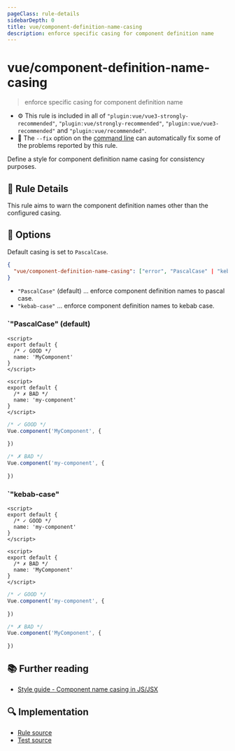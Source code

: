 ```yaml
---
pageClass: rule-details
sidebarDepth: 0
title: vue/component-definition-name-casing
description: enforce specific casing for component definition name
---
```

# vue/component-definition-name-casing
> enforce specific casing for component definition name

- :gear: This rule is included in all of `"plugin:vue/vue3-strongly-recommended"`, `"plugin:vue/strongly-recommended"`, `"plugin:vue/vue3-recommended"` and `"plugin:vue/recommended"`.
- :wrench: The `--fix` option on the [command line](https://eslint.org/docs/user-guide/command-line-interface#fixing-problems) can automatically fix some of the problems reported by this rule.

Define a style for component definition name casing for consistency purposes.

## :book: Rule Details

This rule aims to warn the component definition names other than the configured casing.

## :wrench: Options

Default casing is set to `PascalCase`.

```json
{
  "vue/component-definition-name-casing": ["error", "PascalCase" | "kebab-case"]
}
```

- `"PascalCase"` (default) ... enforce component definition names to pascal case.
- `"kebab-case"` ... enforce component definition names to kebab case.

### `"PascalCase" (default)

<eslint-code-block fix :rules="{'vue/component-definition-name-casing': ['error']}">

```vue
<script>
export default {
  /* ✓ GOOD */
  name: 'MyComponent'
}
</script>
```

</eslint-code-block>

<eslint-code-block fix :rules="{'vue/component-definition-name-casing': ['error']}">

```vue
<script>
export default {
  /* ✗ BAD */
  name: 'my-component'
}
</script>
```

</eslint-code-block>

<eslint-code-block fix language="javascript" filename="src/MyComponent.js" :rules="{'vue/component-definition-name-casing': ['error']}">

```js
/* ✓ GOOD */
Vue.component('MyComponent', {
  
})

/* ✗ BAD */
Vue.component('my-component', {
  
})
```

</eslint-code-block>

### `"kebab-case"

<eslint-code-block fix :rules="{'vue/component-definition-name-casing': ['error', 'kebab-case']}">

```vue
<script>
export default {
  /* ✓ GOOD */
  name: 'my-component'
}
</script>
```

</eslint-code-block>

<eslint-code-block fix :rules="{'vue/component-definition-name-casing': ['error', 'kebab-case']}">

```vue
<script>
export default {
  /* ✗ BAD */
  name: 'MyComponent'
}
</script>
```

</eslint-code-block>

<eslint-code-block fix language="javascript" filename="src/MyComponent.js" :rules="{'vue/component-definition-name-casing': ['error', 'kebab-case']}">

```js
/* ✓ GOOD */
Vue.component('my-component', {
  
})

/* ✗ BAD */
Vue.component('MyComponent', {
  
})
```

</eslint-code-block>

## :books: Further reading

- [Style guide - Component name casing in JS/JSX](https://vuejs.org/v2/style-guide/#Component-name-casing-in-JS-JSX-strongly-recommended)

## :mag: Implementation

- [Rule source](https://github.com/vuejs/eslint-plugin-vue/blob/master/lib/rules/component-definition-name-casing.js)
- [Test source](https://github.com/vuejs/eslint-plugin-vue/blob/master/tests/lib/rules/component-definition-name-casing.js)
